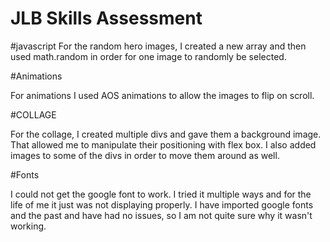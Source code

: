 # JLB Skills Assessment


#javascript
For the random hero images, I created a new array and then used math.random in order for one image to randomly be selected.

#Animations

For animations I used AOS animations to allow the images to flip on scroll.

#COLLAGE

For the collage, I created multiple divs and gave them a background image. That allowed me to manipulate their positioning with flex box. I also added images to some of the divs in order to move them around as well.

#Fonts

I could not get the google font to work. I tried it multiple ways and for the life of me it just was not displaying properly. I have imported google fonts and the past and have had no issues, so I am not quite sure why it wasn't working.
